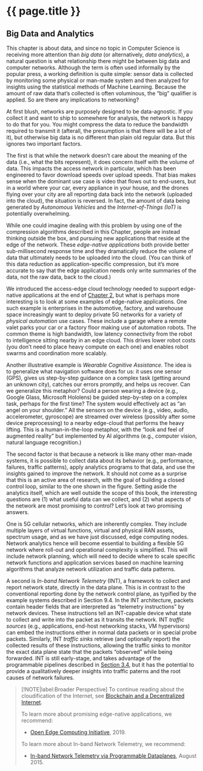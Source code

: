 # {{ page.title }}

## Big Data and Analytics

This chapter is about data, and since no topic in Computer Science is
receiving more attention than *big data* (or alternatively, *data
analytics*), a natural question is what relationship there might be
between big data and computer networks. Although the term is often
used informally by the popular press, a working definition is quite
simple: sensor data is collected by monitoring some physical or
man-made system and then analyzed for insights using the statistical
methods of Machine Learning. Because the amount of raw data that’s
collected is often voluminous, the “big” qualifier is applied. So are
there any implications to networking?

At first blush, networks are purposely designed to be data-agnostic.
If you collect it and want to ship to somewhere for analysis, the
network is happy to do that for you. You might compress the data to
reduce the bandwidth required to transmit it (afterall, the
presumption is that there will be a lot of it), but otherwise big data
is no different than plain old regular data. But this ignores two
important factors.

The first is that while the network doesn’t care about the meaning of
the data (i.e., what the bits represent), it does concern itself with
the volume of data. This impacts the access network in particular,
which has been engineered to favor download speeds over upload
speeds. That bias makes sense when the dominant use case is video that
flows out to end-users, but in a world where your car, every appliance
in your house, and the drones flying over your city are all reporting
data back into the network (uploaded into the cloud), the situation is
reversed. In fact, the amount of data being generated by *Autonomous
Vehicles* and the *Internet-of-Things (IoT)* is potentially
overwhelming.

While one could imagine dealing with this problem by using one of the
compression algorithms described in this Chapter, people are instead
thinking outside the box, and pursuing new applications that reside at
the edge of the network. These *edge-native applications* both provide
better sub-millisecond response time and they dramatically reduce the
volume of data that ultimately needs to be uploaded into the
cloud. (You can think of this data reduction as application-specific
compression, but it’s more accurate to say that the edge application
needs only write summaries of the data, not the raw data, back to the
cloud.)

We introduced the access-edge cloud technology needed to support
edge-native applications at the end of [Chapter 2](../direct/trend.md),
but what is perhaps more interesting is to look at some examples of
edge-native applications. One such example is enterprises in the
automotive, factory, and warehouse space increasingly want to deploy
private 5G networks for a variety of *physical automation* use cases.
These include a garage where a remote valet parks your car or a factory
floor making use of automation robots. The common theme is high
bandwidth, low latency connectivity from the robot to intelligence
sitting nearby in an edge cloud. This drives lower robot costs (you
don’t need to place heavy compute on each one) and enables robot
swarms and coordination more scalably.

Another illustrative example is *Wearable Cognitive Assistance*. The
idea is to generalize what navigation software does for us: it uses
one sensor (GPS), gives us step-by-step guidance on a complex task
(getting around an unknown city), catches our errors promptly, and
helps us recover. Can we generalize this metaphor? Could a person
wearing a device (e.g., Google Glass, Microsoft Hololens) be guided
step-by-step on a complex task, perhaps for the first time?  The
system would effectively act as “an angel on your shoulder.” All the
sensors on the device (e.g., video, audio, accelerometer,  gyroscope)
are streamed over wireless (possibly after some device preprocessing)
to a nearby edge-cloud that performs the heavy lifting.  This is a
human-in-the-loop metaphor, with the “look and feel of augmented
reality” but implemented by AI algorithms (e.g., computer vision,
natural language recognition.)

The second factor is that because a network is like many other
man-made systems, it is possible to collect data about its behavior
(e.g., performance, failures, traffic patterns), apply analytics
programs to that data, and use the insights gained to improve the
network. It should not come as a surprise that this is an active area
of research, with the goal of building a closed control loop, similar
to the one shown in the figure. Setting aside the analytics itself,
which are well outside the scope of this book, the interesting
questions are (1) what useful data can we collect, and (2) what
aspects of the network are most promising to control? Let’s look at
two promising answers.

One is 5G cellular networks, which are inherently complex. They
include multiple layers of virtual functions, virtual and physical RAN
assets, spectrum usage, and as we have just discussed, edge computing
nodes. Network analytics hence will become essential to building a
flexible 5G network where roll-out and operational complexity is
simplified. This will include network planning, which will need to
decide where to scale specific network functions and application
services based on machine learning algorithms that analyze network
utilization and traffic data patterns.

A second is *In-band Network Telemetry* (INT), a framework to collect
and report network state, directly in the data plane. This is in
contrast to the conventional reporting done by the network control
plane, as typified by the example systems described in Section 9.4. In
the INT architecture, packets contain header fields that are
interpreted as “telemetry instructions” by network devices. These
instructions tell an INT-capable device what state to collect and
write into the packet as it transits the network. INT *traffic
sources* (e.g., applications, end-host networking stacks, VM
hypervisors) can embed the instructions either in normal data packets
or in special probe packets. Similarly, INT *traffic sinks* retrieve
(and optionally report) the collected results of these instructions,
allowing the traffic sinks to monitor the exact data plane state that
the packets “observed” while being forwarded. INT is still
early-stage, and takes advantage of the programmable pipelines
described in [Section 3.4](../internetworking/impl.md), but it has the
potential to provide a qualitatively deeper insights into traffic
paterns and the root causes of network failures.

> [!NOTE|label:Broader Perspective]
> To continue reading about the cloudification of the Internet, see
> [Blockchain and a Decentralized Internet](../security/trend.md).
>
> To learn more about promising edge-native applications, we 
> recommend:
> * [Open Edge Computing Initiative](http://openedgecomputing.org), 2019.
>
> To learn more about In-band Network Telemetry, we recommend:
> * [In-band Network Telemetry via Programmable Dataplanes](https://pdfs.semanticscholar.org/a3f1/9dc8520e2f42673be7cbd8d80cd96e3ec0c1.pdf), August 2015.
